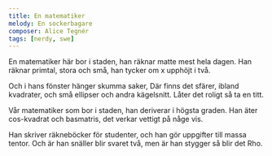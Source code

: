 ```yaml
---
title: En matematiker
melody: En sockerbagare
composer: Alice Tegnér
tags: [nerdy, swe]
---
```


En matematiker här bor i staden,
han räknar matte mest hela dagen.
Han räknar primtal, stora och små,
han tycker om x upphöjt i två.

Och i hans fönster hänger
skumma saker,
Där finns det sfärer, ibland kvadrater,
och små ellipser och andra kägelsnitt.
Låter det roligt så ta en titt.

Vår matematiker som bor i staden,
han deriverar i högsta graden.
Han äter cos-kvadrat och basmatris,
det verkar vettigt på någe vis.

Han skriver räkneböcker för studenter,
och han gör uppgifter till massa tentor.
Och är han snäller blir svaret två,
men är han stygger så blir det Rho.
